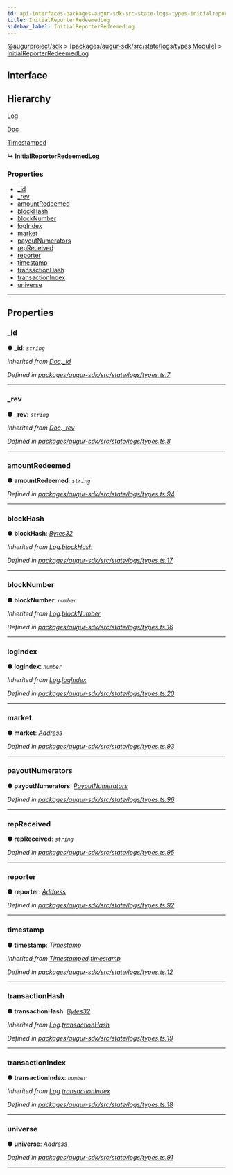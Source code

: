 ```yaml
---
id: api-interfaces-packages-augur-sdk-src-state-logs-types-initialreporterredeemedlog
title: InitialReporterRedeemedLog
sidebar_label: InitialReporterRedeemedLog
---
```


[@augurproject/sdk](api-readme.md) > [[packages/augur-sdk/src/state/logs/types Module]](api-modules-packages-augur-sdk-src-state-logs-types-module.md) > [InitialReporterRedeemedLog](api-interfaces-packages-augur-sdk-src-state-logs-types-initialreporterredeemedlog.md)

## Interface

## Hierarchy

 [Log](api-interfaces-packages-augur-sdk-src-state-logs-types-log.md)

 [Doc](api-interfaces-packages-augur-sdk-src-state-logs-types-doc.md)

 [Timestamped](api-interfaces-packages-augur-sdk-src-state-logs-types-timestamped.md)

**↳ InitialReporterRedeemedLog**

### Properties

* [_id](api-interfaces-packages-augur-sdk-src-state-logs-types-initialreporterredeemedlog.md#_id)
* [_rev](api-interfaces-packages-augur-sdk-src-state-logs-types-initialreporterredeemedlog.md#_rev)
* [amountRedeemed](api-interfaces-packages-augur-sdk-src-state-logs-types-initialreporterredeemedlog.md#amountredeemed)
* [blockHash](api-interfaces-packages-augur-sdk-src-state-logs-types-initialreporterredeemedlog.md#blockhash)
* [blockNumber](api-interfaces-packages-augur-sdk-src-state-logs-types-initialreporterredeemedlog.md#blocknumber)
* [logIndex](api-interfaces-packages-augur-sdk-src-state-logs-types-initialreporterredeemedlog.md#logindex)
* [market](api-interfaces-packages-augur-sdk-src-state-logs-types-initialreporterredeemedlog.md#market)
* [payoutNumerators](api-interfaces-packages-augur-sdk-src-state-logs-types-initialreporterredeemedlog.md#payoutnumerators)
* [repReceived](api-interfaces-packages-augur-sdk-src-state-logs-types-initialreporterredeemedlog.md#repreceived)
* [reporter](api-interfaces-packages-augur-sdk-src-state-logs-types-initialreporterredeemedlog.md#reporter)
* [timestamp](api-interfaces-packages-augur-sdk-src-state-logs-types-initialreporterredeemedlog.md#timestamp)
* [transactionHash](api-interfaces-packages-augur-sdk-src-state-logs-types-initialreporterredeemedlog.md#transactionhash)
* [transactionIndex](api-interfaces-packages-augur-sdk-src-state-logs-types-initialreporterredeemedlog.md#transactionindex)
* [universe](api-interfaces-packages-augur-sdk-src-state-logs-types-initialreporterredeemedlog.md#universe)

---

## Properties

<a id="_id"></a>

###  _id

**● _id**: *`string`*

*Inherited from [Doc](api-interfaces-packages-augur-sdk-src-state-logs-types-doc.md).[_id](api-interfaces-packages-augur-sdk-src-state-logs-types-doc.md#_id)*

*Defined in [packages/augur-sdk/src/state/logs/types.ts:7](https://github.com/AugurProject/augur/blob/a689f5d0f9/packages/augur-sdk/src/state/logs/types.ts#L7)*

___
<a id="_rev"></a>

###  _rev

**● _rev**: *`string`*

*Inherited from [Doc](api-interfaces-packages-augur-sdk-src-state-logs-types-doc.md).[_rev](api-interfaces-packages-augur-sdk-src-state-logs-types-doc.md#_rev)*

*Defined in [packages/augur-sdk/src/state/logs/types.ts:8](https://github.com/AugurProject/augur/blob/a689f5d0f9/packages/augur-sdk/src/state/logs/types.ts#L8)*

___
<a id="amountredeemed"></a>

###  amountRedeemed

**● amountRedeemed**: *`string`*

*Defined in [packages/augur-sdk/src/state/logs/types.ts:94](https://github.com/AugurProject/augur/blob/a689f5d0f9/packages/augur-sdk/src/state/logs/types.ts#L94)*

___
<a id="blockhash"></a>

###  blockHash

**● blockHash**: *[Bytes32](api-modules-packages-augur-sdk-src-state-logs-types-module.md#bytes32)*

*Inherited from [Log](api-interfaces-packages-augur-sdk-src-state-logs-types-log.md).[blockHash](api-interfaces-packages-augur-sdk-src-state-logs-types-log.md#blockhash)*

*Defined in [packages/augur-sdk/src/state/logs/types.ts:17](https://github.com/AugurProject/augur/blob/a689f5d0f9/packages/augur-sdk/src/state/logs/types.ts#L17)*

___
<a id="blocknumber"></a>

###  blockNumber

**● blockNumber**: *`number`*

*Inherited from [Log](api-interfaces-packages-augur-sdk-src-state-logs-types-log.md).[blockNumber](api-interfaces-packages-augur-sdk-src-state-logs-types-log.md#blocknumber)*

*Defined in [packages/augur-sdk/src/state/logs/types.ts:16](https://github.com/AugurProject/augur/blob/a689f5d0f9/packages/augur-sdk/src/state/logs/types.ts#L16)*

___
<a id="logindex"></a>

###  logIndex

**● logIndex**: *`number`*

*Inherited from [Log](api-interfaces-packages-augur-sdk-src-state-logs-types-log.md).[logIndex](api-interfaces-packages-augur-sdk-src-state-logs-types-log.md#logindex)*

*Defined in [packages/augur-sdk/src/state/logs/types.ts:20](https://github.com/AugurProject/augur/blob/a689f5d0f9/packages/augur-sdk/src/state/logs/types.ts#L20)*

___
<a id="market"></a>

###  market

**● market**: *[Address](api-modules-packages-augur-sdk-src-state-logs-types-module.md#address)*

*Defined in [packages/augur-sdk/src/state/logs/types.ts:93](https://github.com/AugurProject/augur/blob/a689f5d0f9/packages/augur-sdk/src/state/logs/types.ts#L93)*

___
<a id="payoutnumerators"></a>

###  payoutNumerators

**● payoutNumerators**: *[PayoutNumerators](api-modules-packages-augur-sdk-src-state-logs-types-module.md#payoutnumerators)*

*Defined in [packages/augur-sdk/src/state/logs/types.ts:96](https://github.com/AugurProject/augur/blob/a689f5d0f9/packages/augur-sdk/src/state/logs/types.ts#L96)*

___
<a id="repreceived"></a>

###  repReceived

**● repReceived**: *`string`*

*Defined in [packages/augur-sdk/src/state/logs/types.ts:95](https://github.com/AugurProject/augur/blob/a689f5d0f9/packages/augur-sdk/src/state/logs/types.ts#L95)*

___
<a id="reporter"></a>

###  reporter

**● reporter**: *[Address](api-modules-packages-augur-sdk-src-state-logs-types-module.md#address)*

*Defined in [packages/augur-sdk/src/state/logs/types.ts:92](https://github.com/AugurProject/augur/blob/a689f5d0f9/packages/augur-sdk/src/state/logs/types.ts#L92)*

___
<a id="timestamp"></a>

###  timestamp

**● timestamp**: *[Timestamp](api-modules-packages-augur-sdk-src-state-logs-types-module.md#timestamp)*

*Inherited from [Timestamped](api-interfaces-packages-augur-sdk-src-state-logs-types-timestamped.md).[timestamp](api-interfaces-packages-augur-sdk-src-state-logs-types-timestamped.md#timestamp)*

*Defined in [packages/augur-sdk/src/state/logs/types.ts:12](https://github.com/AugurProject/augur/blob/a689f5d0f9/packages/augur-sdk/src/state/logs/types.ts#L12)*

___
<a id="transactionhash"></a>

###  transactionHash

**● transactionHash**: *[Bytes32](api-modules-packages-augur-sdk-src-state-logs-types-module.md#bytes32)*

*Inherited from [Log](api-interfaces-packages-augur-sdk-src-state-logs-types-log.md).[transactionHash](api-interfaces-packages-augur-sdk-src-state-logs-types-log.md#transactionhash)*

*Defined in [packages/augur-sdk/src/state/logs/types.ts:19](https://github.com/AugurProject/augur/blob/a689f5d0f9/packages/augur-sdk/src/state/logs/types.ts#L19)*

___
<a id="transactionindex"></a>

###  transactionIndex

**● transactionIndex**: *`number`*

*Inherited from [Log](api-interfaces-packages-augur-sdk-src-state-logs-types-log.md).[transactionIndex](api-interfaces-packages-augur-sdk-src-state-logs-types-log.md#transactionindex)*

*Defined in [packages/augur-sdk/src/state/logs/types.ts:18](https://github.com/AugurProject/augur/blob/a689f5d0f9/packages/augur-sdk/src/state/logs/types.ts#L18)*

___
<a id="universe"></a>

###  universe

**● universe**: *[Address](api-modules-packages-augur-sdk-src-state-logs-types-module.md#address)*

*Defined in [packages/augur-sdk/src/state/logs/types.ts:91](https://github.com/AugurProject/augur/blob/a689f5d0f9/packages/augur-sdk/src/state/logs/types.ts#L91)*

___

